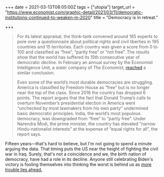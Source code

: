 +++
date = 2021-03-13T08:05:00Z
tags = ["utopia"]
target_url = "https://www.economist.com/graphic-detail/2021/03/11/democratic-institutions-continued-to-weaken-in-2020"
title = "Democracy is in retreat."

+++
> For its latest appraisal, the think-tank convened around 165 experts to pore over a questionnaire about political rights and civil liberties in 195 countries and 15 territories. Each country was given a score from 0 to 100 and classified as “free”, “partly free” or “not free”. The results show that the world has suffered its 15th consecutive year of democratic decline. In February an annual survey by the Economist Intelligence Unit, a sister company of _The Economist_, [reached](https://www.economist.com/graphic-detail/2021/02/02/global-democracy-has-a-very-bad-year) a similar conclusion.
>
> Even some of the world’s most durable democracies are struggling. America is classified by Freedom House as “free” but is no longer near the top of the class. Since 2016 the country has dropped 6 points. The report argues that the fact that Donald Trump’s calls to overturn November’s presidential election in America went “unchecked by most lawmakers from his own party” undermined basic democratic principles. India, the world’s most populous democracy, was downgraded from “free” to “partly free”. Under Narendra Modi, the prime minister, the country has elevated “narrow Hindu-nationalist interests” at the expense of “equal rights for all”, the report says.

Fifteen years—that's hard to believe, but I'm not going to spend a minute arguing the data. That timing puts the US near the height of fighting the civil war in Iraq. Surely, that's not a coincidence and we, the birth nation of democracy, have had a role in its decline. Anyone still celebrating Biden's victory is fooling themselves into thinking the worst is behind us as [more trouble lies ahead.](https://foreignpolicy.com/2021/01/15/rise-fall-united-states-financial-empire-dollar-global-currency/)